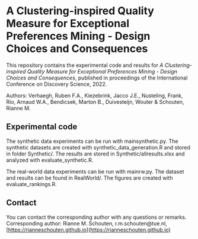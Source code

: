 A Clustering-inspired Quality Measure for Exceptional Preferences Mining - Design Choices and Consequences
==========================================================================================================

This repository contains the experimental code and results for *A Clustering-inspired Quality Measure for Exceptional Preferences Mining - Design Choices and Consequences*, published in proceedings of the International Conference on Discovery Science, 2022.

Authors: Verhaegh, Ruben F.A., Kiezebrink, Jacco J.E., Nusteling, Frank, Rio, Arnaud W.A., Bendicsek, Marton B., Duivesteijn, Wouter \& Schouten, Rianne M.

Experimental code
-----------------

The synthetic data experiments can be run with mainsynthetic.py. The synthetic datasets are created with synthetic_data_generation.R and stored in folder Synthetic/. The results are stored in Synthetic/allresults.xlsx and analyzed with evaluate_synthetic.R. 

The real-world data experiments can be run with mainrw.py. The dataset and results can be found in RealWorld/. The figures are created with evaluate_rankings.R.

Contact
-------

You can contact the corresponding author with any questions or remarks.
Corresponding author: Rianne M. Schouten, r.m.schouten\@tue.nl, [https://rianneschouten.github.io](https://rianneschouten.github.io)